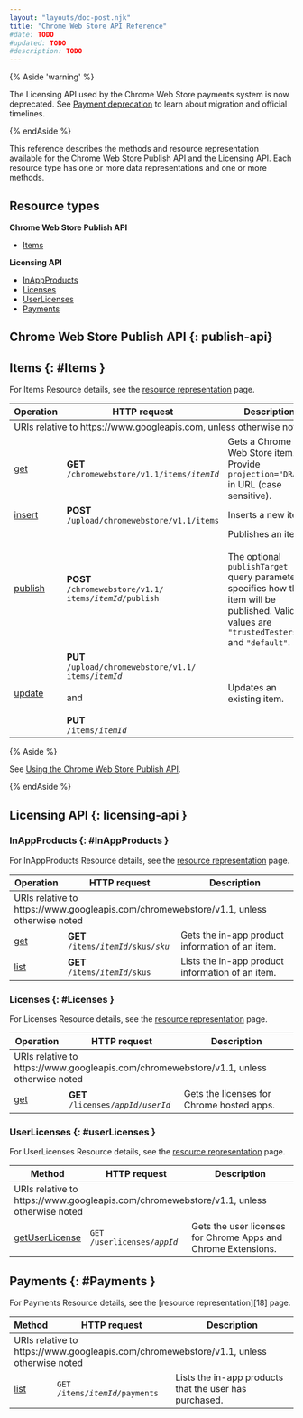 ```yaml
---
layout: "layouts/doc-post.njk"
title: "Chrome Web Store API Reference"
#date: TODO
#updated: TODO
#description: TODO
---
```


{% Aside 'warning' %}

The Licensing API used by the Chrome Web Store payments system is now deprecated. See [Payment
deprecation](/docs/webstore/cws-payments-deprecation/) to learn about migration and official
timelines.

{% endAside %}

This reference describes the methods and resource representation available for the Chrome Web Store
Publish API and the Licensing API. Each resource type has one or more data representations and one
or more methods.

## Resource types

**Chrome Web Store Publish API**

-  [Items][header-items]

**Licensing API**

-  [InAppProducts][header-in-app-products]
-  [Licenses][header-licenses]
-  [UserLicenses][header-user-licenses]
-  [Payments][header-payments]

## Chrome Web Store Publish API {: publish-api}

## Items {: #Items }

For Items Resource details, see the [resource representation][api-items-resource] page.

<table>
  <thead>
    <tr>
      <th>Operation</th>
      <th>HTTP request</th>
      <th>Description</th>
    </tr>
  </thead>
  <tbody>
    <tr class="alt">
      <td colspan="3">URIs relative to https://www.googleapis.com, unless otherwise noted</td>
    </tr>
    <tr>
      <td><a href="/docs/webstore/webstore_api/items/get/">get</a></td>
      <td>
        <strong>GET</strong><br>
        <code>/chromewebstore/v1.1/items/<var>itemId</var></code>
      </td>
      <td>Gets a Chrome Web Store item. Provide <code>projection="DRAFT"</code> in URL (case
        sensitive).</td>
    </tr>
    <tr>
      <td><a href="/docs/webstore/webstore_api/items/insert/">insert</a></td>
      <td>
        <strong>POST</strong><br>
        <code>/upload/chromewebstore/v1.1/items</code>
      </td>
      <td>Inserts a new item.</td>
    </tr>
    <tr>
      <td><a href="/docs/webstore/webstore_api/items/publish/">publish</a></td>
      <td>
        <strong>POST</strong><br>
        <code>/chromewebstore/v1.1/<br>items/<var>itemId</var>/publish</code>
      </td>
      <td>Publishes an item.<br>
        <br>
        The optional <code>publishTarget</code> query parameter specifies how the item will be
        published. Valid values are <code>"trustedTesters"</code> and <code>"default"</code>.
      </td>
    </tr>
    <tr>
      <td><a href="/docs/webstore/webstore_api/items/update/">update</a></td>
      <td>
        <strong>PUT</strong><br>
        <code>/upload/chromewebstore/v1.1/<br>items/<var>itemId</var></code><br>
        <br>
        and<br>
        <br>
        <strong>PUT</strong><br>
        <code>/items/<var>itemId</var></code>
      </td>
      <td>Updates an existing item.</td>
    </tr>
  </tbody>
</table>

{% Aside %}

See [Using the Chrome Web Store Publish API][publish-api].

{% endAside %}

## Licensing API {: licensing-api }

### InAppProducts {: #InAppProducts }

For InAppProducts Resource details, see the [resource representation][api-inappproducts-resource] page.

<table>
  <thead>
    <tr>
      <th>Operation</th>
      <th>HTTP request</th>
      <th>Description</th>
    </tr>
  </thead>
  <tbody>
    <tr class="alt">
      <td colspan="3">URIs relative to https://www.googleapis.com/chromewebstore/v1.1, unless
        otherwise noted</td>
    </tr>
    <tr>
      <td><a href="/docs/webstore/webstore_api/inAppProducts/get/">get</a></td>
      <td>
        <strong>GET</strong><br>
        <code>/items/<var>itemId</var>/skus/<var>sku</var></code>
      </td>
      <td>Gets the in-app product information of an item.</td>
    </tr>
    <tr>
      <td><a href="/docs/webstore/webstore_api/inAppProducts/list/">list</a></td>
      <td>
        <strong>GET</strong><br>
        <code>/items/<var>itemId</var>/skus</code>
      </td>
      <td>Lists the in-app product information of an item.</td>
    </tr>
  </tbody>
</table>


### Licenses {: #Licenses }

For Licenses Resource details, see the [resource representation][api-licenses-resource] page.

<table>
  <thead>
    <tr>
      <th>Operation</th>
      <th>HTTP request</th>
      <th>Description</th>
    </tr>
  </thead>
  <tbody>
    <tr class="alt">
      <td colspan="3">URIs relative to https://www.googleapis.com/chromewebstore/v1.1, unless
        otherwise noted</td>
    </tr>
    <tr>
      <td><a href="/docs/webstore/webstore_api/licenses/get/">get</a></td>
      <td>
        <strong>GET</strong><br>
        <code>/licenses/<var>appId</var>/<var>userId</var></code><br>
      </td>
      <td>Gets the licenses for Chrome hosted apps.</td>
    </tr>
  </tbody>
</table>

### UserLicenses {: #userLicenses }

For UserLicenses Resource details, see the [resource representation][api-userlicenses-resource] page.

<table><thead><tr><th>Method</th><th>HTTP request</th><th>Description</th></tr></thead><tbody><tr class="alt"><td colspan="3">URIs relative to https://www.googleapis.com/chromewebstore/v1.1, unless otherwise noted</td></tr><tr><td><a href="/webstore/webstore_api/userLicenses/getUserLicense/">getUserLicense</a></td><td><code>GET&nbsp; /userlicenses/<var>appId</var></code></td><td>Gets the user licenses for Chrome Apps and Chrome Extensions.</td></tr></tbody></table>

## Payments {: #Payments }

For Payments Resource details, see the [resource representation][18] page.

<table><thead><tr><th>Method</th><th>HTTP request</th><th>Description</th></tr></thead><tbody><tr class="alt"><td colspan="3">URIs relative to https://www.googleapis.com/chromewebstore/v1.1, unless otherwise noted</td></tr><tr><td><a href="/webstore/webstore_api/payments/list/">list</a></td><td><code>GET&nbsp; /items/<var>itemId</var>/payments</code></td><td>Lists the in-app products that the user has purchased.</td></tr></tbody></table>

[api-inappproducts-get]: /docs/webstore/webstore_api/inAppProducts/get/
[api-inappproducts-list]: /docs/webstore/webstore_api/inAppProducts/list/
[api-inappproducts-resource]: /docs/webstore/webstore_api/inAppProducts/#resource
[api-items-get]: /docs/webstore/webstore_api/items/get/
[api-items-insert]: /docs/webstore/webstore_api/items/insert/
[api-items-publish]: /docs/webstore/webstore_api/items/publish/
[api-items-resource]: /docs/webstore/webstore_api/items/#resource
[api-items-update]: /docs/webstore/webstore_api/items/update/
[api-licenses-get]: /docs/webstore/webstore_api/licenses/get/
[api-licenses-resource]: /docs/webstore/webstore_api/licenses/#resource
[api-payments-list]: /docs/webstore/webstore_api/payments/list/
[api-payments-resource]: /docs/webstore/webstore_api/payments/#resource
[api-userlicenses-get]: /docs/webstore/webstore_api/userLicenses/getUserLicense/
[api-userlicenses-resource]: /docs/webstore/webstore_api/userLicenses/#resource
[header-in-app-products]: #InAppProducts
[header-items]: #Items
[header-licenses]: #Licenses
[header-payments]: #Payments
[header-user-licenses]: #userLicenses
[publish-api]: /docs/webstore/using_webstore_api
